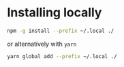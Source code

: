 # Installing locally

```sh
npm -g install --prefix ~/.local ./
```

or alternatively with `yarn`

```sh
yarn global add --prefix ~/.local ./
```
